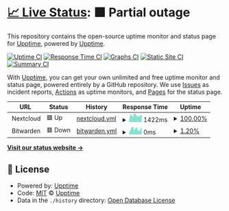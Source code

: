 # [📈 Live Status](https://upptime.github.io/upptime): <!--live status--> **🟧 Partial outage**

This repository contains the open-source uptime monitor and status page for [Upptime](https://upptime.js.org), powered by [Upptime](https://github.com/upptime/upptime).

[![Uptime CI](https://github.com/ldunkum/upptime/workflows/Uptime%20CI/badge.svg)](https://github.com/ldunkum/upptime/actions?query=workflow%3A%22Uptime+CI%22)
[![Response Time CI](https://github.com/ldunkum/upptime/workflows/Response%20Time%20CI/badge.svg)](https://github.com/ldunkum/upptime/actions?query=workflow%3A%22Response+Time+CI%22)
[![Graphs CI](https://github.com/ldunkum/upptime/workflows/Graphs%20CI/badge.svg)](https://github.com/ldunkum/upptime/actions?query=workflow%3A%22Graphs+CI%22)
[![Static Site CI](https://github.com/ldunkum/upptime/workflows/Static%20Site%20CI/badge.svg)](https://github.com/ldunkum/upptime/actions?query=workflow%3A%22Static+Site+CI%22)
[![Summary CI](https://github.com/ldunkum/upptime/workflows/Summary%20CI/badge.svg)](https://github.com/ldunkum/upptime/actions?query=workflow%3A%22Summary+CI%22)

With [Upptime](https://upptime.js.org), you can get your own unlimited and free uptime monitor and status page, powered entirely by a GitHub repository. We use [Issues](https://github.com/upptime/upptime/issues) as incident reports, [Actions](https://github.com/ldunkum/upptime/actions) as uptime monitors, and [Pages](https://upptime.github.io/upptime) for the status page.

<!--start: status pages-->
<!-- This summary is generated by Upptime (https://github.com/upptime/upptime) -->
<!-- Do not edit this manually, your changes will be overwritten -->
<!-- prettier-ignore -->
| URL | Status | History | Response Time | Uptime |
| --- | ------ | ------- | ------------- | ------ |
| <img alt="" src="https://favicons.githubusercontent.com/null" height="13"> Nextcloud | 🟩 Up | [nextcloud.yml](https://github.com/ldunkum/upptime/commits/HEAD/history/nextcloud.yml) | <details><summary><img alt="Response time graph" src="./graphs/nextcloud/response-time-week.png" height="20"> 1422ms</summary><br><a href="https://ldunkum.github.io/upptime/history/nextcloud"><img alt="Response time 1422" src="https://img.shields.io/endpoint?url=https%3A%2F%2Fraw.githubusercontent.com%2Fldunkum%2Fupptime%2FHEAD%2Fapi%2Fnextcloud%2Fresponse-time.json"></a><br><a href="https://ldunkum.github.io/upptime/history/nextcloud"><img alt="24-hour response time 1422" src="https://img.shields.io/endpoint?url=https%3A%2F%2Fraw.githubusercontent.com%2Fldunkum%2Fupptime%2FHEAD%2Fapi%2Fnextcloud%2Fresponse-time-day.json"></a><br><a href="https://ldunkum.github.io/upptime/history/nextcloud"><img alt="7-day response time 1422" src="https://img.shields.io/endpoint?url=https%3A%2F%2Fraw.githubusercontent.com%2Fldunkum%2Fupptime%2FHEAD%2Fapi%2Fnextcloud%2Fresponse-time-week.json"></a><br><a href="https://ldunkum.github.io/upptime/history/nextcloud"><img alt="30-day response time 1422" src="https://img.shields.io/endpoint?url=https%3A%2F%2Fraw.githubusercontent.com%2Fldunkum%2Fupptime%2FHEAD%2Fapi%2Fnextcloud%2Fresponse-time-month.json"></a><br><a href="https://ldunkum.github.io/upptime/history/nextcloud"><img alt="1-year response time 1422" src="https://img.shields.io/endpoint?url=https%3A%2F%2Fraw.githubusercontent.com%2Fldunkum%2Fupptime%2FHEAD%2Fapi%2Fnextcloud%2Fresponse-time-year.json"></a></details> | <details><summary><a href="https://ldunkum.github.io/upptime/history/nextcloud">100.00%</a></summary><a href="https://ldunkum.github.io/upptime/history/nextcloud"><img alt="All-time uptime 100.00%" src="https://img.shields.io/endpoint?url=https%3A%2F%2Fraw.githubusercontent.com%2Fldunkum%2Fupptime%2FHEAD%2Fapi%2Fnextcloud%2Fuptime.json"></a><br><a href="https://ldunkum.github.io/upptime/history/nextcloud"><img alt="24-hour uptime 100.00%" src="https://img.shields.io/endpoint?url=https%3A%2F%2Fraw.githubusercontent.com%2Fldunkum%2Fupptime%2FHEAD%2Fapi%2Fnextcloud%2Fuptime-day.json"></a><br><a href="https://ldunkum.github.io/upptime/history/nextcloud"><img alt="7-day uptime 100.00%" src="https://img.shields.io/endpoint?url=https%3A%2F%2Fraw.githubusercontent.com%2Fldunkum%2Fupptime%2FHEAD%2Fapi%2Fnextcloud%2Fuptime-week.json"></a><br><a href="https://ldunkum.github.io/upptime/history/nextcloud"><img alt="30-day uptime 100.00%" src="https://img.shields.io/endpoint?url=https%3A%2F%2Fraw.githubusercontent.com%2Fldunkum%2Fupptime%2FHEAD%2Fapi%2Fnextcloud%2Fuptime-month.json"></a><br><a href="https://ldunkum.github.io/upptime/history/nextcloud"><img alt="1-year uptime 100.00%" src="https://img.shields.io/endpoint?url=https%3A%2F%2Fraw.githubusercontent.com%2Fldunkum%2Fupptime%2FHEAD%2Fapi%2Fnextcloud%2Fuptime-year.json"></a></details>
| <img alt="" src="https://favicons.githubusercontent.com/null" height="13"> Bitwarden | 🟥 Down | [bitwarden.yml](https://github.com/ldunkum/upptime/commits/HEAD/history/bitwarden.yml) | <details><summary><img alt="Response time graph" src="./graphs/bitwarden/response-time-week.png" height="20"> 0ms</summary><br><a href="https://ldunkum.github.io/upptime/history/bitwarden"><img alt="Response time 0" src="https://img.shields.io/endpoint?url=https%3A%2F%2Fraw.githubusercontent.com%2Fldunkum%2Fupptime%2FHEAD%2Fapi%2Fbitwarden%2Fresponse-time.json"></a><br><a href="https://ldunkum.github.io/upptime/history/bitwarden"><img alt="24-hour response time 0" src="https://img.shields.io/endpoint?url=https%3A%2F%2Fraw.githubusercontent.com%2Fldunkum%2Fupptime%2FHEAD%2Fapi%2Fbitwarden%2Fresponse-time-day.json"></a><br><a href="https://ldunkum.github.io/upptime/history/bitwarden"><img alt="7-day response time 0" src="https://img.shields.io/endpoint?url=https%3A%2F%2Fraw.githubusercontent.com%2Fldunkum%2Fupptime%2FHEAD%2Fapi%2Fbitwarden%2Fresponse-time-week.json"></a><br><a href="https://ldunkum.github.io/upptime/history/bitwarden"><img alt="30-day response time 0" src="https://img.shields.io/endpoint?url=https%3A%2F%2Fraw.githubusercontent.com%2Fldunkum%2Fupptime%2FHEAD%2Fapi%2Fbitwarden%2Fresponse-time-month.json"></a><br><a href="https://ldunkum.github.io/upptime/history/bitwarden"><img alt="1-year response time 0" src="https://img.shields.io/endpoint?url=https%3A%2F%2Fraw.githubusercontent.com%2Fldunkum%2Fupptime%2FHEAD%2Fapi%2Fbitwarden%2Fresponse-time-year.json"></a></details> | <details><summary><a href="https://ldunkum.github.io/upptime/history/bitwarden">1.20%</a></summary><a href="https://ldunkum.github.io/upptime/history/bitwarden"><img alt="All-time uptime 1.20%" src="https://img.shields.io/endpoint?url=https%3A%2F%2Fraw.githubusercontent.com%2Fldunkum%2Fupptime%2FHEAD%2Fapi%2Fbitwarden%2Fuptime.json"></a><br><a href="https://ldunkum.github.io/upptime/history/bitwarden"><img alt="24-hour uptime 1.20%" src="https://img.shields.io/endpoint?url=https%3A%2F%2Fraw.githubusercontent.com%2Fldunkum%2Fupptime%2FHEAD%2Fapi%2Fbitwarden%2Fuptime-day.json"></a><br><a href="https://ldunkum.github.io/upptime/history/bitwarden"><img alt="7-day uptime 1.20%" src="https://img.shields.io/endpoint?url=https%3A%2F%2Fraw.githubusercontent.com%2Fldunkum%2Fupptime%2FHEAD%2Fapi%2Fbitwarden%2Fuptime-week.json"></a><br><a href="https://ldunkum.github.io/upptime/history/bitwarden"><img alt="30-day uptime 1.20%" src="https://img.shields.io/endpoint?url=https%3A%2F%2Fraw.githubusercontent.com%2Fldunkum%2Fupptime%2FHEAD%2Fapi%2Fbitwarden%2Fuptime-month.json"></a><br><a href="https://ldunkum.github.io/upptime/history/bitwarden"><img alt="1-year uptime 1.20%" src="https://img.shields.io/endpoint?url=https%3A%2F%2Fraw.githubusercontent.com%2Fldunkum%2Fupptime%2FHEAD%2Fapi%2Fbitwarden%2Fuptime-year.json"></a></details>

<!--end: status pages-->

[**Visit our status website →**](https://upptime.github.io/upptime)

## 📄 License

- Powered by: [Upptime](https://github.com/upptime/upptime)
- Code: [MIT](./LICENSE) © [Upptime](https://upptime.js.org)
- Data in the `./history` directory: [Open Database License](https://opendatacommons.org/licenses/odbl/1-0/)
